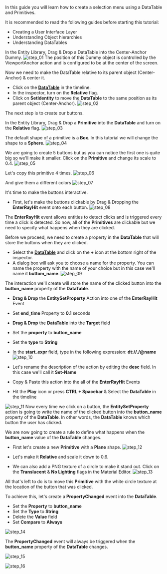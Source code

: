 In this guide you will learn how to create a selection menu using a DataTable and Primitives.

It is recommended to read the following guides before starting this tutorial:
- Creating a User Interface Layer
- Understanding Object hierarchies
- Understanding DataTables

In the Entity Library, Drag & Drop a DataTable into the Center-Anchor Dummy.
![step_01](https://cdn2.talansoft.com/ftp/img/selection_menu_tutorial/selection_menu_01.gif)
The position of this Dummy object is controlled by the ViewportAnchor action and is configured to be at the center of the screen.

Now we need to make the DataTable relative to its parent object (Center-Anchor) & center it.
- Click on the **[DataTable](Vlk/Entity/DataTable)** in the timeline.
- In the inspector, turn on the **Relative** flag.
- Click on **SetIdentity** to move the **DataTable** to the same position as its parent object (Center-Anchor).
![step_02](https://cdn2.talansoft.com/ftp/img/selection_menu_tutorial/selection_menu_02.gif)

The next step is to create our buttons.

In the Entity Library, Drag & Drop a **Primitive** into the **DataTable** and turn on the **Relative** flag.
![step_03](https://cdn2.talansoft.com/ftp/img/selection_menu_tutorial/selection_menu_03.gif)

The default shape of a primitive is a **Box**.
In this tutorial we will change the shape to a **Sphere**.
![step_04](https://cdn2.talansoft.com/ftp/img/selection_menu_tutorial/selection_menu_04.gif)

We are going to create 5 buttons but as you can notice the first one is quite big so we'll make it smaller.
Click on the **Primitive** and change its scale to 0.4.
![step_05](https://cdn2.talansoft.com/ftp/img/selection_menu_tutorial/selection_menu_05.gif)

Let's copy this primitive 4 times.
![step_06](https://cdn2.talansoft.com/ftp/img/selection_menu_tutorial/selection_menu_06.gif)

And give them a different colors
![step_07](https://cdn2.talansoft.com/ftp/img/selection_menu_tutorial/selection_menu_07.gif)

It's time to make the buttons interactive.
- First, let's make the buttons clickable by Drag & Dropping the **EnterRayHit** event onto each button.
![step_08](https://cdn2.talansoft.com/ftp/img/selection_menu_tutorial/selection_menu_08.gif)

The **EnterRayHit** event allows entities to detect clicks and is triggered every time a click is detected. So now, all of the **Primitives** are clickable but we need to specify what happens when they are clicked.

Before we proceed, we need to create a property in the **DataTable** that will store the buttons when they are clicked.
- Select the **[DataTable](VlkEntity/DataTable)** and click on the **+** icon at the bottom right of the inspector.
- A dialog box will ask you to choose a name for the property. You can name the property with the name of your choice but in this case we'll name it **buttom_name**.
![step_09](https://cdn2.talansoft.com/ftp/img/selection_menu_tutorial/selection_menu_09.gif)

The interaction we'll create will store the name of the clicked button into the **button_name** property of the **DataTable**.

- **Drag & Drop** the **EntitySetProperty** Action into one of the **EnterRayHit** Event
- Set **end_time** Property to **0.1** seconds
- **Drag & Drop** the **DataTable** into the **Target** field
- Set the **property** to **button_name**
- Set the **type** to **String**
- In the **start_expr** field, type in the following expression: **dt://./@name**
![step_10](https://cdn2.talansoft.com/ftp/img/selection_menu_tutorial/selection_menu_10.gif)

- Let's rename the description of the action by editing the **desc** field. In this case we'll call it **Set-Name**
- Copy & Paste this action into the all of the **EnterRayHit** Events
- Hit the **Play** icon or press **CTRL + Spacebar** & Select the **DataTable** in the timeline

![step_11](https://cdn2.talansoft.com/ftp/img/selection_menu_tutorial/selection_menu_11.gif)
Now every time we click on a button, the **EntitySetProperty** action is going to write the name of the clicked button into the **button_name** property of the **DataTable**. In other words, the **DataTable** knows which button the user has clicked.

We are now going to create a rule to define what happens when the **button_name** value of the **DataTable** changes.
- First let's create a new **Primitive** with a **Plane** shape.
![step_12](https://cdn2.talansoft.com/ftp/img/selection_menu_tutorial/selection_menu_12.gif)

- Let's make it **Relative** and scale it down to 0.6.
- We can also add a PNG texture of a circle to make it stand out. Click on the **Translucent** & **No Lighting** flags in the Material Editor.
![step_13](https://cdn2.talansoft.com/ftp/img/selection_menu_tutorial/selection_menu_13.gif)

All that's left to do is to move this **Primitive** with the white circle texture at the location of the button that was clicked.

To achieve this, let's create a **PropertyChanged** event into the **DataTable**.
- Set the **Property** to **button_name**
- Set the **Type** to **String**
- Delete the **Value** field
- Set **Compare** to **Always**

![step_14](https://cdn2.talansoft.com/ftp/img/selection_menu_tutorial/selection_menu_14.gif)

The **PropertyChanged** event will always be triggered when the **button_name** property of the **DataTable** changes.

![step_15](https://cdn2.talansoft.com/ftp/img/selection_menu_tutorial/selection_menu_15.gif)

![step_16](https://cdn2.talansoft.com/ftp/img/selection_menu_tutorial/selection_menu_16.gif)
